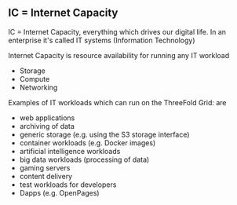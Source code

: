 ## IC = Internet Capacity

IC = Internet Capacity, everything which drives our digital life. In an enterprise it's called IT systems (Information Technology)

Internet Capacity is resource availability for running any IT workload
  - Storage
  - Compute 
  - Networking

Examples of IT workloads which can run on the ThreeFold Grid: are
   - web applications
   - archiving of data
   - generic storage (e.g. using the S3 storage interface)
   - container workloads (e.g. Docker images)
   - artificial intelligence workloads
   - big data workloads (processing of data)
   - gaming servers
   - content delivery
   - test workloads for developers
   - Dapps (e.g. OpenPages)
